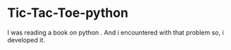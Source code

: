 # Tic-Tac-Toe-python
I was reading a book on python . And i encountered with that problem so, i developed it.
